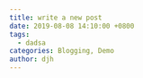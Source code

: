 ```yaml
---
title: write a new post
date: 2019-08-08 14:10:00 +0800
tags:
  - dadsa
categories: Blogging, Demo
author: djh
---
```

